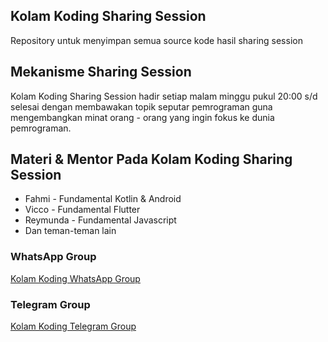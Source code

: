 ## Kolam Koding Sharing Session
Repository untuk menyimpan semua source kode hasil sharing session

## Mekanisme Sharing Session
Kolam Koding Sharing Session hadir setiap malam minggu pukul 20:00 s/d selesai dengan membawakan topik seputar pemrograman
guna mengembangkan minat orang - orang yang ingin fokus ke dunia pemrograman.

## Materi & Mentor Pada Kolam Koding Sharing Session
- Fahmi - Fundamental Kotlin & Android
- Vicco - Fundamental Flutter
- Reymunda - Fundamental Javascript
- Dan teman-teman lain

### WhatsApp Group
 [Kolam Koding WhatsApp Group](https://www.google.com)
 
### Telegram Group
[Kolam Koding Telegram Group](https://www.google.com)